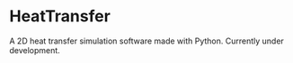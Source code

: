 # HeatTransfer
A 2D heat transfer simulation software made with Python. Currently under development.
